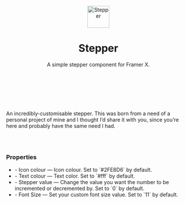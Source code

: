 <p align="center">
  <img alt="Stepper" src="https://www.dropbox.com/s/zc7s4f0q4peaii1/Icon.png?raw=1" width="60" />
</p>
<h1 align="center">
  Stepper
</h1>

<p align="center">A simple stepper component for Framer X.</p>

<div style="margin:50px;">&nbsp;</div>

<p>An incredibly-customisable stepper. This was born from a need of a personal project of mine and I thought I’d share it with you, since you’re here and probably have the same need I had.</p>

<div style="margin:25px;">&nbsp;</div>

<h3 style="margin-top:15px;">Properties</h3>
<ul>
  <li>- Icon colour — Icon colour. Set to `#2FE8D6` by default.</li>
  <li>- Text colour — Text color. Set to `#fff` by default.</li>
  <li>- Stepper value — Change the value you want the number to be incremented or decremented by.  Set to `0` by default.</li>
  <li>- Font Size — Set your custom font size value. Set to `11` by default.</li>
</ul>
